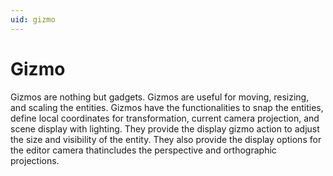 ```yaml
---
uid: gizmo
---
```


# Gizmo

Gizmos are nothing but gadgets. Gizmos are useful for moving, resizing, and scaling the entities. Gizmos have the functionalities to snap the entities, define local coordinates for transformation, current camera projection, and scene display with lighting. They provide the display gizmo action to adjust the size and visibility of the entity. They also provide the display options for the editor camera thatincludes the perspective and orthographic projections.
